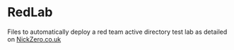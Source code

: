 # RedLab
Files to automatically deploy a red team active directory test lab as detailed on [NickZero.co.uk](https://nickzero.co.uk/automating-a-red-team-lab-part-2/)
